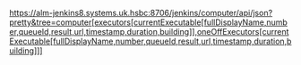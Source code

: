 https://alm-jenkins8.systems.uk.hsbc:8706/jenkins/computer/api/json?pretty&tree=computer[executors[currentExecutable[fullDisplayName,number,queueId,result,url,timestamp,duration,building]],oneOffExecutors[currentExecutable[fullDisplayName,number,queueId,result,url,timestamp,duration,building]]]